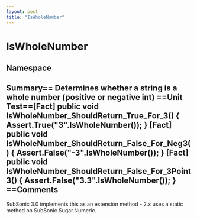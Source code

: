 ```yaml
---
layout: post
title: "IsWholeNumber"
---
```


# IsWholeNumber



<h2>Namespace</h2>

 
  

<h2>Summary== Determines whether a string is a whole number (positive or negative int)  ==Unit Test==[Fact] public void IsWholeNumber_ShouldReturn_True_For_3() {     Assert.True("3".IsWholeNumber()); }  [Fact] public void IsWholeNumber_ShouldReturn_False_For_Neg3() {     Assert.False("-3".IsWholeNumber()); } [Fact] public void IsWholeNumber_ShouldReturn_False_For_3Point3() {     Assert.False("3.3".IsWholeNumber()); }  ==Comments</h2>

 SubSonic 3.0 implements this as an extension method - 2.x uses a static method on SubSonic.Sugar.Numeric.
